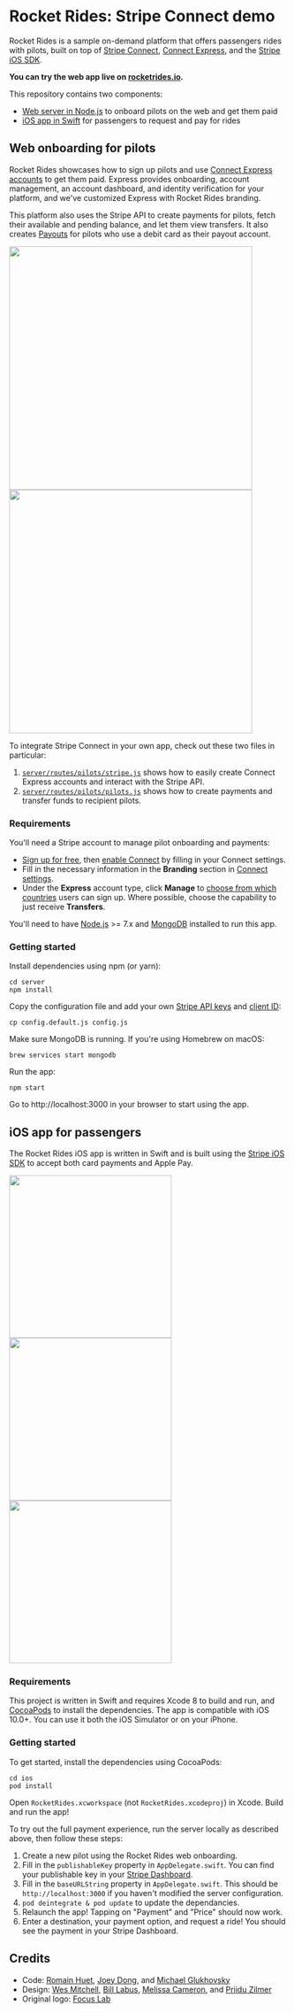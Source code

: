 # Rocket Rides: Stripe Connect demo

Rocket Rides is a sample on-demand platform that offers passengers rides with pilots, built on top of [Stripe Connect](https://stripe.com/connect), [Connect Express](https://stripe.com/connect/express), and the [Stripe iOS SDK](https://stripe.com/docs/mobile/ios).

**You can try the web app live on [rocketrides.io](https://rocketrides.io).**

This repository contains two components:
* [Web server in Node.js](#web-onboarding-for-pilots) to onboard pilots on the web and get them paid
* [iOS app in Swift](#ios-app-for-passengers) for passengers to request and pay for rides

## Web onboarding for pilots

Rocket Rides showcases how to sign up pilots and use [Connect Express accounts](https://stripe.com/connect/account-types) to get them paid. Express provides onboarding, account management, an account dashboard, and identity verification for your platform, and we've customized Express with Rocket Rides branding.

This platform also uses the Stripe API to create payments for pilots, fetch their available and pending balance, and let them view transfers. It also creates [Payouts](https://stripe.com/docs/connect/payouts) for pilots who use a debit card as their payout account.

<img src="server/public/images/screenshots/rocketrides-web-home.png" width="440"><img src="server/public/images/screenshots/rocketrides-web-connect.png" width="440">

To integrate Stripe Connect in your own app, check out these two files in particular:
1. [`server/routes/pilots/stripe.js`](server/routes/pilots/stripe.js) shows how to easily create Connect Express accounts and interact with the Stripe API.
2. [`server/routes/pilots/pilots.js`](server/routes/pilots/pilots.js) shows how to create payments and transfer funds to recipient pilots.

### Requirements

You'll need a Stripe account to manage pilot onboarding and payments:
- [Sign up for free](https://dashboard.stripe.com/register), then [enable Connect](https://dashboard.stripe.com/account/applications/settings) by filling in your Connect settings.
- Fill in the necessary information in the **Branding** section in [Connect settings](https://dashboard.stripe.com/test/settings/connect).
- Under the **Express** account type, click **Manage** to [choose from which countries](https://dashboard.stripe.com/test/settings/applications/express) users can sign up. Where possible, choose the capability to just receive **Transfers**.

You'll need to have [Node.js](http://nodejs.org) >= 7.x and [MongoDB](http://mongodb.org) installed to run this app.

### Getting started

Install dependencies using npm (or yarn):

    cd server
    npm install

Copy the configuration file and add your own [Stripe API keys](https://dashboard.stripe.com/account/apikeys) and [client ID](https://dashboard.stripe.com/account/applications/settings):

    cp config.default.js config.js

Make sure MongoDB is running. If you're using Homebrew on macOS:

    brew services start mongodb

Run the app:

    npm start

Go to http://localhost:3000 in your browser to start using the app.

## iOS app for passengers

The Rocket Rides iOS app is written in Swift and is built using the [Stripe iOS SDK](https://github.com/stripe/stripe-ios) to accept both card payments and Apple Pay.

<img src="server/public/images/screenshots/rocketrides-ios-ride.png" width="294"><img src="server/public/images/screenshots/rocketrides-ios-location.png" width="294"><img src="server/public/images/screenshots/rocketrides-ios-payment.png" width="294">

### Requirements

This project is written in Swift and requires Xcode 8 to build and run, and [CocoaPods](https://guides.cocoapods.org/using/getting-started.html) to install the dependencies. The app is compatible with iOS 10.0+. You can use it both the iOS Simulator or on your iPhone.

### Getting started

To get started, install the dependencies using CocoaPods:

    cd ios
    pod install

Open `RocketRides.xcworkspace` (not `RocketRides.xcodeproj`) in Xcode. Build and run the app!

To try out the full payment experience, run the server locally as described above, then follow these steps:

1. Create a new pilot using the Rocket Rides web onboarding.
2. Fill in the `publishableKey` property in `AppDelegate.swift`. You can find your publishable key in your [Stripe Dashboard](https://dashboard.stripe.com/account/apikeys).
3. Fill in the `baseURLString` property in `AppDelegate.swift`. This should be `http://localhost:3000` if you haven't modified the server configuration.
4. `pod deintegrate & pod update` to update the dependancies.
5. Relaunch the app! Tapping on "Payment" and "Price" should now work.
6. Enter a destination, your payment option, and request a ride! You should see the payment in your Stripe Dashboard.

## Credits

* Code: [Romain Huet](https://twitter.com/romainhuet), [Joey Dong](https://twitter.com/joeydong_), and [Michael Glukhovsky](https://twitter.com/mglukhovsky)
* Design: [Wes Mitchell](https://wes.ly/), [Bill Labus](https://twitter.com/billlabus), [Melissa Cameron](https://twitter.com/melissacameron_), and [Priidu Zilmer](https://zilmer.com/)
* Original logo: [Focus Lab](https://thenounproject.com/term/comet/547848/)
